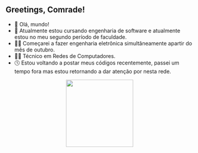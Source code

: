 ## Greetings, Comrade!

- 👋 Olá, mundo!
- 👀 Atualmente estou cursando engenharia de software e atualmente estou no meu segundo período de faculdade.
- 👨‍💻 Começarei a fazer engenharia eletrônica simultâneamente apartir do mês de outubro.
- 👨‍🔧 Técnico em Redes de Computadores.
- 🕓 Estou voltando a postar meus códigos recentemente, passei um tempo fora mas estou retornando a dar atenção por nesta rede.

<div align="center">
  <a href="https://github.com/iNahoy">
  <img height="180em" src="https://github-readme-stats.vercel.app/api/top-langs/?username=iNahoy&layout=compact&langs_count=9&theme=highcontrast"/>
</div>
